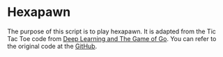 # Hexapawn

The purpose of this script is to play hexapawn. It is adapted from the Tic Tac Toe code from [Deep Learning and The Game of Go](https://www.manning.com/books/deep-learning-and-the-game-of-go). You can refer to the original code at the [GitHub](https://github.com/maxpumperla/deep_learning_and_the_game_of_go).